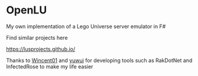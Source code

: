 # OpenLU

My own implementation of a Lego Universe server emulator in F#

Find similar projects here

https://lusprojects.github.io/

Thanks to <a href= "https://github.com/Wincent01">Wincent01</a> and <a href = "https://github.com/yuwui">yuwui</a> for developing tools such as RakDotNet and InfectedRose to make my life easier
